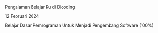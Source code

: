 Pengalaman Belajar Ku di Dicoding

12 Februari 2024

Belajar Dasar Pemrograman Untuk Menjadi Pengembang Software (100%)


